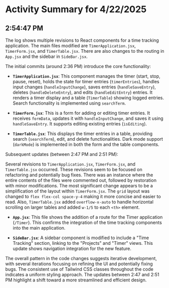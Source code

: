 # Activity Summary for 4/22/2025

## 2:54:47 PM
The log shows multiple revisions to React components for a time tracking application.  The main files modified are `TimerApplication.jsx`, `TimerForm.jsx`, and `TimerTable.jsx`.  There are also changes to the routing in `App.jsx` and the sidebar in `SideBar.jsx`.

The initial commits (around 2:36 PM) introduce the core functionality:

* **`TimerApplication.jsx`**: This component manages the timer (start, stop, pause, reset),  holds the state for timer entries (`timerEntries`), handles input changes (`handleInputChange`), saves entries (`handleSaveEntry`), deletes (`handleDeleteEntry`), and edits (`handleEditEntry`) entries.  It renders a timer display and a table (`TimerTable`) showing logged entries. Search functionality is implemented using `searchTerm`.

* **`TimerForm.jsx`**:  This is a form for adding or editing timer entries. It receives `formData`, updates it with `handleInputChange`, and saves it using `handleSaveEntry`.  It supports editing existing entries (`isEditing`).

* **`TimerTable.jsx`**: This displays the timer entries in a table, providing search (`searchTerm`), edit, and delete functionalities.  Dark mode support (`darkMode`) is implemented in both the form and the table components.


Subsequent updates (between 2:47 PM and 2:51 PM):

Several revisions to `TimerApplication.jsx`, `TimerForm.jsx`, and `TimerTable.jsx`  occurred.  These revisions seem to be focused on refactoring and potentially bug fixes. There was an instance where the entire contents of the files were commented out, followed by restoration with minor modifications. The most significant change appears to be a simplification of the layout within `TimerForm.jsx`. The `grid` layout was changed to `flex flex-col space-y-4` making it more concise and easier to read. Also, `TimerTable.jsx` added `overflow-x-auto` to handle horizontal scrolling on larger tables and added `w-1/5` to each `<th>` element.

* **`App.jsx`**: This file shows the addition of a route for the Timer application (`/Timer`).  This confirms the integration of the time tracking components into the main application.

* **`SideBar.jsx`**: A sidebar component is modified to include a "Time Tracking" section, linking to the "Projects" and "Timer" views.  This update shows navigation integration for the new feature.

The overall pattern in the code changes suggests iterative development, with several iterations focusing on refining the UI and potentially fixing bugs. The consistent use of Tailwind CSS classes throughout the code indicates a uniform styling approach.  The updates between 2:47 and 2:51 PM highlight a shift toward a more streamlined and efficient design.
